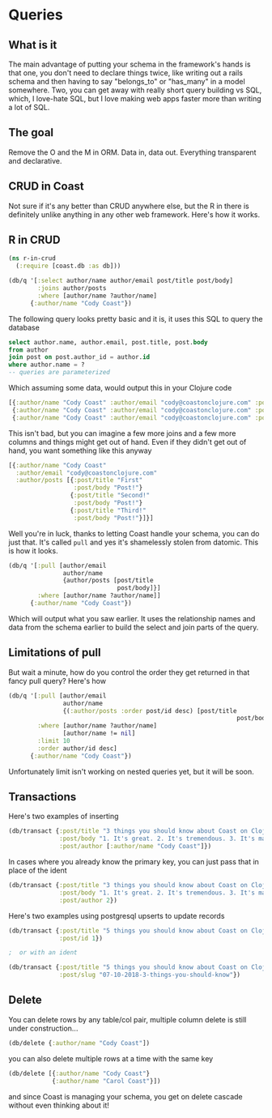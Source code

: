 # Queries

## What is it

The main advantage of putting your schema in the framework's hands is that one, you don't need to declare things twice, like writing out a rails schema and then having to say "belongs_to" or "has_many" in a model somewhere. Two, you can get away with really short query building vs SQL, which, I love-hate SQL, but I love making web apps faster more than writing a lot of SQL.

## The goal

Remove the O and the M in ORM. Data in, data out. Everything transparent and declarative.

## CRUD in Coast

Not sure if it's any better than CRUD anywhere else, but the R in there is definitely unlike anything in any other web framework. Here's how it works.

## R in CRUD

```clojure
(ns r-in-crud
  (:require [coast.db :as db]))

(db/q '[:select author/name author/email post/title post/body]
        :joins author/posts
        :where [author/name ?author/name]
      {:author/name "Cody Coast"})
```

The following query looks pretty basic and it is, it uses this SQL to query the database

```sql
select author.name, author.email, post.title, post.body
from author
join post on post.author_id = author.id
where author.name = ?
-- queries are parameterized
```

Which assuming some data, would output this in your Clojure code

```clojure
[{:author/name "Cody Coast" :author/email "cody@coastonclojure.com" :post/title "First!" :post/body "Post!"}
 {:author/name "Cody Coast" :author/email "cody@coastonclojure.com" :post/title "Second!" :post/body "Post!"}
 {:author/name "Cody Coast" :author/email "cody@coastonclojure.com" :post/title "Third!" :post/body "Post!"}]
```

This isn't bad, but you can imagine a few more joins and a few more columns and things might get out of hand.
Even if they didn't get out of hand, you want something like this anyway

```clojure
[{:author/name "Cody Coast"
  :author/email "cody@coastonclojure.com"
  :author/posts [{:post/title "First"
                  :post/body "Post!"}
                 {:post/title "Second!"
                  :post/body "Post!"}
                 {:post/title "Third!"
                  :post/body "Post!"}]}]
```

Well you're in luck, thanks to letting Coast handle your schema, you can do just that. It's called `pull` and yes
it's shamelessly stolen from datomic. This is how it looks.

```clojure
(db/q '[:pull [author/email
               author/name
               {author/posts [post/title
                              post/body]}]
        :where [author/name ?author/name]]
      {:author/name "Cody Coast"})
```

Which will output what you saw earlier. It uses the relationship names and data from the schema earlier to build the select and join parts of the query.

## Limitations of pull

But wait a minute, how do you control the order they get returned in that fancy pull query? Here's how

```clojure
(db/q '[:pull [author/email
               author/name
               {(:author/posts :order post/id desc) [post/title
                                                               post/body]}]
        :where [author/name ?author/name]
               [author/name != nil]
        :limit 10
        :order author/id desc]
      {:author/name "Cody Coast"})
```

Unfortunately limit isn't working on nested queries yet, but it will be soon.

## Transactions

Here's two examples of inserting

```clojure
(db/transact {:post/title "3 things you should know about Coast on Clojure"
              :post/body "1. It's great. 2. It's tremendous. 3. It's making web development fun again."
              :post/author [:author/name "Cody Coast"]})
```

In cases where you already know the primary key, you can just pass that in place of the ident

```clojure
(db/transact {:post/title "3 things you should know about Coast on Clojure"
              :post/body "1. It's great. 2. It's tremendous. 3. It's making web development fun again."
              :post/author 2})
```

Here's two examples using postgresql upserts to update records

```clojure
(db/transact {:post/title "5 things you should know about Coast on Clojure"
              :post/id 1})

;  or with an ident

(db/transact {:post/title "5 things you should know about Coast on Clojure"
              :post/slug "07-10-2018-3-things-you-should-know"})
```

## Delete

You can delete rows by any table/col pair, multiple column delete is still under construction...

```clojure
(db/delete {:author/name "Cody Coast"])
```

you can also delete multiple rows at a time with the same key

```clojure
(db/delete [{:author/name "Cody Coast"}
            {:author/name "Carol Coast"}])
```

and since Coast is managing your schema, you get on delete cascade without even thinking about it!
